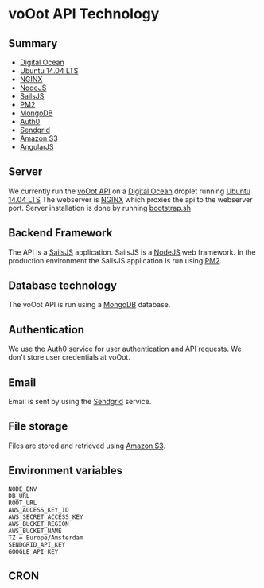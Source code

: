 # voOot API Technology

## Summary

  - [Digital Ocean](http://digitalocean.com)
  - [Ubuntu 14.04 LTS](http://releases.ubuntu.com/14.04/)
  - [NGINX](http://nginx.com)
  - [NodeJS](https://nodejs.org)
  - [SailsJS](http://sailsjs.org/)
  - [PM2](https://github.com/Unitech/pm2)
  - [MongoDB](https://www.mongodb.org/)
  - [Auth0](https://auth0.com)
  - [Sendgrid](https://sendgrid.com)
  - [Amazon S3](https://aws.amazon.com/s3/)
  - [AngularJS](https://angularjs.com)


## Server
We currently run the [voOot API](https://api.vooot.nl) on a [Digital Ocean](http://digitalocean.com) droplet running [Ubuntu 14.04 LTS](http://releases.ubuntu.com/14.04/)
The webserver is [NGINX](http://nginx.com) which proxies the api to the webserver port.
Server installation is done by running [bootstrap.sh](https://github.com/urbanlink/vooot-api/blob/master/bootsrap.sh)

## Backend Framework
The API is a [SailsJS](http://sailsjs.org/) application. SailsJS is a  [NodeJS](https://nodejs.org) web framework. In the production environment the SailsJS application is run using [PM2](https://github.com/Unitech/pm2).

## Database technology
The voOot API is run using a [MongoDB](https://www.mongodb.org/) database.

## Authentication
We use the [Auth0](https://auth0.com) service for user authentication and API requests. We don't store user credentials at voOot.

## Email
Email is sent by using the [Sendgrid](https://sendgrid.com) service.

## File storage
Files are stored and retrieved using [Amazon S3](https://aws.amazon.com/s3/).

## Environment variables

    NODE_ENV
    DB_URL
    ROOT_URL
    AWS_ACCESS_KEY_ID
    AWS_SECRET_ACCESS_KEY
    AWS_BUCKET_REGION
    AWS_BUCKET_NAME
    TZ = Europe/Amsterdam
    SENDGRID_API_KEY
    GOOGLE_API_KEY

## CRON
